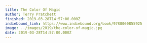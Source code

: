 ```yaml
---
title: The Color Of Magic
author: Terry Pratchett
finished: 2019-03-28T14:57:00.000Z
indiebound_link: https://www.indiebound.org/book/9780060855925
image: ../images/2019/the-color-of-magic.jpg
date: 2019-03-28T14:57:00.000Z
---
```

